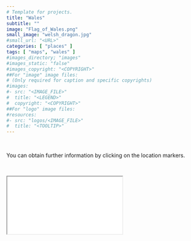 ```yaml
---
# Template for projects.
title: "Wales"
subtitle: ""
image: "Flag_of_Wales.png"
small_image: "welsh_dragon.jpg"
#small_url: "<URL>"
categories: [ "places" ]
tags: [ "maps", "wales" ]
#images_directory; "images"
#images_static: "false"
#images_copyright: "<COPYRIGHT>"
##For "image" image files:
# (Only required for caption and specific copyrights)
#images:
#- src: "<IMAGE_FILE>"
#  title: "<LEGEND>"
#  copyright: "<COPYRIGHT>"
##For "logo" image files:
#resources:
#- src: "logos/<IMAGE_FILE>"
#  title: "<TOOLTIP>"
---
```

<!-- {{< rawhtml >}}
<a href="/html/map_wales.html"><img src="map_europe_thumb.jpg" /></a> 


{{< /rawhtml >}} -->
&nbsp;

You can obtain further information by clicking on the location markers.

&nbsp;


<div class="thumbnail-container">
  <div class="thumbnail">
   <iframe src="/html/map_wales.html" frameborder="2" ></iframe>
  </div>
</div>
 